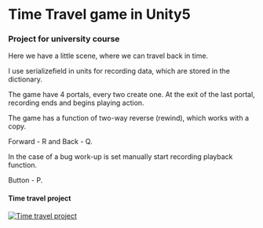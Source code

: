 # Time Travel game in Unity5

### Project for university course
Here we have a little scene, where we can travel back in time.

I use serializefield in units for recording data, which are stored in the dictionary.

The game have 4 portals, every two create one.
At the exit of the last portal, recording ends and begins playing action.

The game has a function of two-way reverse (rewind), which works with a copy. 

Forward - R and Back - Q.

In the case of a bug work-up is set manually start recording playback function. 

Button - P.

#### Time travel project
[![Time travel project](https://img.youtube.com/vi/-GHlKoqbr1c/0.jpg)](https://www.youtube.com/watch?v=-GHlKoqbr1c)
